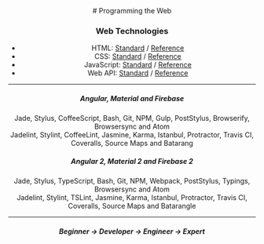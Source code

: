 <div align="center">
# Programming the Web

### Web Technologies
* HTML: [Standard](https://www.w3.org/TR/html51/) / [Reference](https://developer.mozilla.org/en-US/docs/Web/HTML/Reference)
* CSS: [Standard](https://www.w3.org/Style/CSS/current-work) / [Reference](https://developer.mozilla.org/en-US/docs/Web/CSS/Reference)
* JavaScript: [Standard](http://www.ecma-international.org/ecma-262/6.0/) / [Reference](https://developer.mozilla.org/en-US/docs/Web/JavaScript/Reference)
* Web API: [Standard](https://www.w3.org/TR/#tr_Javascript_APIs) / [Reference](https://github.com/Shyam-Chen/Web-Cheat-Sheet/blob/master/Web-API-Reference.md)

***

<h5 align="center"> Angular, Material and Firebase </h5>
Jade, Stylus, CoffeeScript, Bash, Git, NPM, Gulp, PostStylus, Browserify, Browsersync and Atom<br>
Jadelint, Stylint, CoffeeLint, Jasmine, Karma, Istanbul, Protractor, Travis CI, Coveralls, Source Maps and Batarang

<h5 align="center"> Angular 2, Material 2 and Firebase 2 </h5>
Jade, Stylus, TypeScript, Bash, Git, NPM, Webpack, PostStylus, Typings, Browsersync and Atom<br>
Jadelint, Stylint, TSLint, Jasmine, Karma, Istanbul, Protractor, Travis CI, Coveralls, Source Maps and Batarangle

***

<h5 align="center"> Beginner → Developer → Engineer → Expert </h5>
</div>
